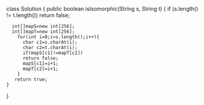 class Solution {
    public boolean isIsomorphic(String s, String t) {
        if (s.length() != t.length()) return false;

      int[]mapS=new int[256];
      int[]mapT=new int[256];
        for(int i=0;i<s.length();i++){
          char c1=s.charAt(i);
          char c2=t.charAt(i);
          if(mapS[c1]!=mapT[c2])
          return false;
          mapS[c1]=i+1;
          mapT[c2]=i+1;
        }
       return true; 
    }
}
